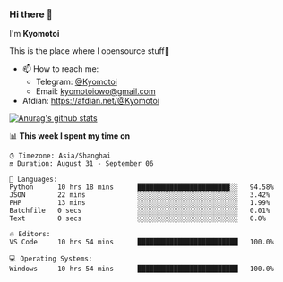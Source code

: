 ### Hi there 👋

I'm **Kyomotoi**

This is the place where I opensource stuff🤺

- 📫 How to reach me: 
    - Telegram: [@Kyomotoi](https://t.me/Kyomotoi)
    - Email: <kyomotoiowo@gmail.com>
- Afdian: <https://afdian.net/@Kyomotoi>

[![Anurag's github stats](https://github-readme-stats.vercel.app/api?username=kyomotoi)](https://github.com/anuraghazra/github-readme-stats)

📊 **This week I spent my time on**
<!--START_SECTION:waka-->
```text
⌚︎ Timezone: Asia/Shanghai
🔛 Duration: August 31 - September 06

💬 Languages: 
Python      10 hrs 18 mins      ███████████████████████░░   94.58% 
JSON        22 mins             ░░░░░░░░░░░░░░░░░░░░░░░░░   3.42% 
PHP         13 mins             ░░░░░░░░░░░░░░░░░░░░░░░░░   1.99% 
Batchfile   0 secs              ░░░░░░░░░░░░░░░░░░░░░░░░░   0.01% 
Text        0 secs              ░░░░░░░░░░░░░░░░░░░░░░░░░   0.0%

🔥 Editors: 
VS Code     10 hrs 54 mins      █████████████████████████   100.0%

💻 Operating Systems: 
Windows     10 hrs 54 mins      █████████████████████████   100.0%
```
<!--END_SECTION:waka-->
